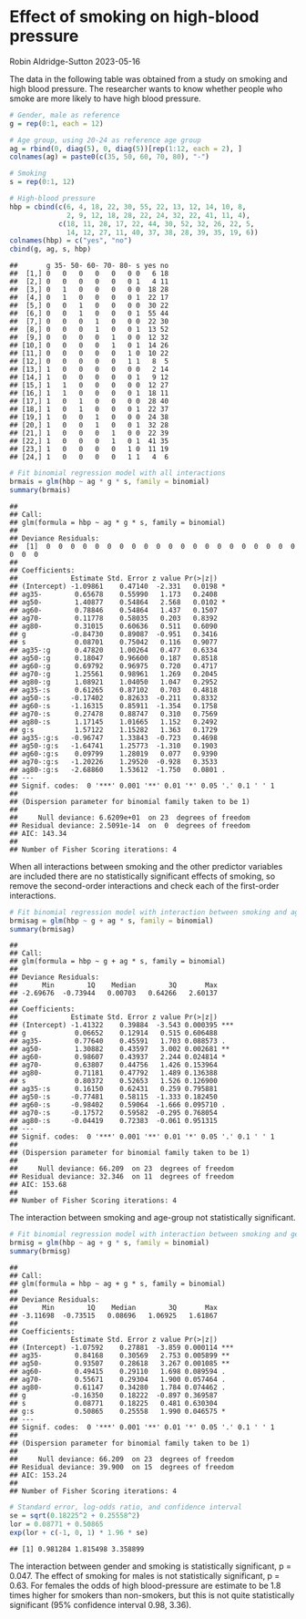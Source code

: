 Effect of smoking on high-blood pressure
================
Robin Aldridge-Sutton
2023-05-16

The data in the following table was obtained from a study on smoking and
high blood pressure. The researcher wants to know whether people who
smoke are more likely to have high blood pressure.

``` r
# Gender, male as reference
g = rep(0:1, each = 12)

# Age group, using 20-24 as reference age group
ag = rbind(0, diag(5), 0, diag(5))[rep(1:12, each = 2), ]
colnames(ag) = paste0(c(35, 50, 60, 70, 80), "-")

# Smoking
s = rep(0:1, 12)

# High-blood pressure
hbp = cbind(c(6, 4, 18, 22, 30, 55, 22, 13, 12, 14, 10, 8, 
              2, 9, 12, 18, 28, 22, 24, 32, 22, 41, 11, 4),
            c(18, 11, 28, 17, 22, 44, 30, 52, 32, 26, 22, 5,
              14, 12, 27, 11, 40, 37, 38, 28, 39, 35, 19, 6))
colnames(hbp) = c("yes", "no")
cbind(g, ag, s, hbp)
```

    ##       g 35- 50- 60- 70- 80- s yes no
    ##  [1,] 0   0   0   0   0   0 0   6 18
    ##  [2,] 0   0   0   0   0   0 1   4 11
    ##  [3,] 0   1   0   0   0   0 0  18 28
    ##  [4,] 0   1   0   0   0   0 1  22 17
    ##  [5,] 0   0   1   0   0   0 0  30 22
    ##  [6,] 0   0   1   0   0   0 1  55 44
    ##  [7,] 0   0   0   1   0   0 0  22 30
    ##  [8,] 0   0   0   1   0   0 1  13 52
    ##  [9,] 0   0   0   0   1   0 0  12 32
    ## [10,] 0   0   0   0   1   0 1  14 26
    ## [11,] 0   0   0   0   0   1 0  10 22
    ## [12,] 0   0   0   0   0   1 1   8  5
    ## [13,] 1   0   0   0   0   0 0   2 14
    ## [14,] 1   0   0   0   0   0 1   9 12
    ## [15,] 1   1   0   0   0   0 0  12 27
    ## [16,] 1   1   0   0   0   0 1  18 11
    ## [17,] 1   0   1   0   0   0 0  28 40
    ## [18,] 1   0   1   0   0   0 1  22 37
    ## [19,] 1   0   0   1   0   0 0  24 38
    ## [20,] 1   0   0   1   0   0 1  32 28
    ## [21,] 1   0   0   0   1   0 0  22 39
    ## [22,] 1   0   0   0   1   0 1  41 35
    ## [23,] 1   0   0   0   0   1 0  11 19
    ## [24,] 1   0   0   0   0   1 1   4  6

``` r
# Fit binomial regression model with all interactions
brmais = glm(hbp ~ ag * g * s, family = binomial)
summary(brmais)
```

    ## 
    ## Call:
    ## glm(formula = hbp ~ ag * g * s, family = binomial)
    ## 
    ## Deviance Residuals: 
    ##  [1]  0  0  0  0  0  0  0  0  0  0  0  0  0  0  0  0  0  0  0  0  0  0  0  0
    ## 
    ## Coefficients:
    ##             Estimate Std. Error z value Pr(>|z|)  
    ## (Intercept) -1.09861    0.47140  -2.331   0.0198 *
    ## ag35-        0.65678    0.55990   1.173   0.2408  
    ## ag50-        1.40877    0.54864   2.568   0.0102 *
    ## ag60-        0.78846    0.54864   1.437   0.1507  
    ## ag70-        0.11778    0.58035   0.203   0.8392  
    ## ag80-        0.31015    0.60636   0.511   0.6090  
    ## g           -0.84730    0.89087  -0.951   0.3416  
    ## s            0.08701    0.75042   0.116   0.9077  
    ## ag35-:g      0.47820    1.00264   0.477   0.6334  
    ## ag50-:g      0.18047    0.96600   0.187   0.8518  
    ## ag60-:g      0.69792    0.96975   0.720   0.4717  
    ## ag70-:g      1.25561    0.98961   1.269   0.2045  
    ## ag80-:g      1.08921    1.04050   1.047   0.2952  
    ## ag35-:s      0.61265    0.87102   0.703   0.4818  
    ## ag50-:s     -0.17402    0.82633  -0.211   0.8332  
    ## ag60-:s     -1.16315    0.85911  -1.354   0.1758  
    ## ag70-:s      0.27478    0.88747   0.310   0.7569  
    ## ag80-:s      1.17145    1.01665   1.152   0.2492  
    ## g:s          1.57122    1.15282   1.363   0.1729  
    ## ag35-:g:s   -0.96747    1.33843  -0.723   0.4698  
    ## ag50-:g:s   -1.64741    1.25773  -1.310   0.1903  
    ## ag60-:g:s    0.09799    1.28019   0.077   0.9390  
    ## ag70-:g:s   -1.20226    1.29520  -0.928   0.3533  
    ## ag80-:g:s   -2.68860    1.53612  -1.750   0.0801 .
    ## ---
    ## Signif. codes:  0 '***' 0.001 '**' 0.01 '*' 0.05 '.' 0.1 ' ' 1
    ## 
    ## (Dispersion parameter for binomial family taken to be 1)
    ## 
    ##     Null deviance: 6.6209e+01  on 23  degrees of freedom
    ## Residual deviance: 2.5091e-14  on  0  degrees of freedom
    ## AIC: 143.34
    ## 
    ## Number of Fisher Scoring iterations: 4

When all interactions between smoking and the other predictor variables
are included there are no statistically significant effects of smoking,
so remove the second-order interactions and check each of the
first-order interactions.

``` r
# Fit binomial regression model with interaction between smoking and age-group
brmisag = glm(hbp ~ g + ag * s, family = binomial)
summary(brmisag)
```

    ## 
    ## Call:
    ## glm(formula = hbp ~ g + ag * s, family = binomial)
    ## 
    ## Deviance Residuals: 
    ##      Min        1Q    Median        3Q       Max  
    ## -2.69676  -0.73944   0.00703   0.64266   2.60137  
    ## 
    ## Coefficients:
    ##             Estimate Std. Error z value Pr(>|z|)    
    ## (Intercept) -1.41322    0.39884  -3.543 0.000395 ***
    ## g            0.06652    0.12914   0.515 0.606488    
    ## ag35-        0.77640    0.45591   1.703 0.088573 .  
    ## ag50-        1.30882    0.43597   3.002 0.002681 ** 
    ## ag60-        0.98607    0.43937   2.244 0.024814 *  
    ## ag70-        0.63807    0.44756   1.426 0.153964    
    ## ag80-        0.71181    0.47792   1.489 0.136388    
    ## s            0.80372    0.52653   1.526 0.126900    
    ## ag35-:s      0.16150    0.62431   0.259 0.795881    
    ## ag50-:s     -0.77481    0.58115  -1.333 0.182450    
    ## ag60-:s     -0.98402    0.59064  -1.666 0.095710 .  
    ## ag70-:s     -0.17572    0.59582  -0.295 0.768054    
    ## ag80-:s     -0.04419    0.72383  -0.061 0.951315    
    ## ---
    ## Signif. codes:  0 '***' 0.001 '**' 0.01 '*' 0.05 '.' 0.1 ' ' 1
    ## 
    ## (Dispersion parameter for binomial family taken to be 1)
    ## 
    ##     Null deviance: 66.209  on 23  degrees of freedom
    ## Residual deviance: 32.346  on 11  degrees of freedom
    ## AIC: 153.68
    ## 
    ## Number of Fisher Scoring iterations: 4

The interaction between smoking and age-group not statistically
significant.

``` r
# Fit binomial regression model with interaction between smoking and gender
brmisg = glm(hbp ~ ag + g * s, family = binomial)
summary(brmisg)
```

    ## 
    ## Call:
    ## glm(formula = hbp ~ ag + g * s, family = binomial)
    ## 
    ## Deviance Residuals: 
    ##      Min        1Q    Median        3Q       Max  
    ## -3.11698  -0.73515   0.08696   1.06925   1.61867  
    ## 
    ## Coefficients:
    ##             Estimate Std. Error z value Pr(>|z|)    
    ## (Intercept) -1.07592    0.27881  -3.859 0.000114 ***
    ## ag35-        0.84168    0.30569   2.753 0.005899 ** 
    ## ag50-        0.93507    0.28618   3.267 0.001085 ** 
    ## ag60-        0.49415    0.29110   1.698 0.089594 .  
    ## ag70-        0.55671    0.29304   1.900 0.057464 .  
    ## ag80-        0.61147    0.34280   1.784 0.074462 .  
    ## g           -0.16350    0.18222  -0.897 0.369587    
    ## s            0.08771    0.18225   0.481 0.630304    
    ## g:s          0.50865    0.25558   1.990 0.046575 *  
    ## ---
    ## Signif. codes:  0 '***' 0.001 '**' 0.01 '*' 0.05 '.' 0.1 ' ' 1
    ## 
    ## (Dispersion parameter for binomial family taken to be 1)
    ## 
    ##     Null deviance: 66.209  on 23  degrees of freedom
    ## Residual deviance: 39.900  on 15  degrees of freedom
    ## AIC: 153.24
    ## 
    ## Number of Fisher Scoring iterations: 4

``` r
# Standard error, log-odds ratio, and confidence interval
se = sqrt(0.18225^2 + 0.25558^2)
lor = 0.08771 + 0.50865
exp(lor + c(-1, 0, 1) * 1.96 * se)
```

    ## [1] 0.981284 1.815498 3.358899

The interaction between gender and smoking is statistically significant,
p = 0.047. The effect of smoking for males is not statistically
significant, p = 0.63. For females the odds of high blood-pressure are
estimate to be 1.8 times higher for smokers than non-smokers, but this
is not quite statistically significant (95% confidence interval 0.98,
3.36).
